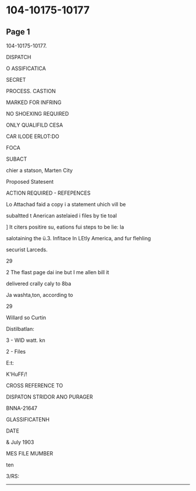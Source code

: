 # 104-10175-10177

## Page 1

104-10175-10177.

DISPATCH

O ASSIFICATICA

SECRET

PROCESS. CASTION

MARKED FOR INFRING

NO SHOEXING REQUIRED

ONLY QUALIFILD CESA

CAR ILODE ERLOT:DO

FOCA

SUBACT

chier a statson, Marten City

Proposed Statesent

ACTION REQUIRED - REFEPENCES

Lo Attachad faid a copy i a statement uhich vill be

subaltted t Anerican astelaied i files by tie toal

] It citers positire su, eations fui steps to be lie: la

salotaining the ü.3. Infitace In LEtly America, and fur flehling

securist Larceds.

29

2 The flast page dai ine but I me allen bill it

delivered crally caly to 8ba

Ja washta,ton, according to

29

Willard so Curtin

Distilbatlan:

3 - WID watt. kn

2 - Files

E:t:

K'HuFF/!

CROSS REFERENCE TO

DISPATON STRIDOR ANO PURAGER

BNNA-21647

GLASSIFICATENH

DATE

& July 1903

MES FILE MUMBER

ten

3/RS:

---

